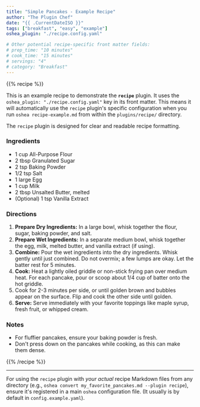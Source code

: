 ```yaml
---
title: "Simple Pancakes - Example Recipe"
author: "The Plugin Chef"
date: "{{ .CurrentDateISO }}"
tags: ["breakfast", "easy", "example"]
oshea_plugin: "./recipe.config.yaml"

# Other potential recipe-specific front matter fields:
# prep_time: "10 minutes"
# cook_time: "15 minutes"
# servings: "4"
# category: "Breakfast"
---
```


{{% recipe %}}

This is an example recipe to demonstrate the **`recipe`** plugin. It uses the `oshea_plugin: "./recipe.config.yaml"` key in its front matter. This means it will automatically use the `recipe` plugin's specific configuration when you run `oshea recipe-example.md` from within the `plugins/recipe/` directory.

The `recipe` plugin is designed for clear and readable recipe formatting.

### Ingredients

* 1 cup All-Purpose Flour
* 2 tbsp Granulated Sugar
* 2 tsp Baking Powder
* 1/2 tsp Salt
* 1 large Egg
* 1 cup Milk
* 2 tbsp Unsalted Butter, melted
* (Optional) 1 tsp Vanilla Extract

### Directions

1.  **Prepare Dry Ingredients:** In a large bowl, whisk together the flour, sugar, baking powder, and salt.
2.  **Prepare Wet Ingredients:** In a separate medium bowl, whisk together the egg, milk, melted butter, and vanilla extract (if using).
3.  **Combine:** Pour the wet ingredients into the dry ingredients. Whisk gently until just combined. Do not overmix; a few lumps are okay. Let the batter rest for 5 minutes.
4.  **Cook:** Heat a lightly oiled griddle or non-stick frying pan over medium heat. For each pancake, pour or scoop about 1/4 cup of batter onto the hot griddle.
5.  Cook for 2-3 minutes per side, or until golden brown and bubbles appear on the surface. Flip and cook the other side until golden.
6.  **Serve:** Serve immediately with your favorite toppings like maple syrup, fresh fruit, or whipped cream.

### Notes

* For fluffier pancakes, ensure your baking powder is fresh.
* Don't press down on the pancakes while cooking, as this can make them dense.

{{% /recipe %}}

---

For using the `recipe` plugin with *your actual* recipe Markdown files from any directory (e.g., `oshea convert my_favorite_pancakes.md --plugin recipe`), ensure it's registered in a main `oshea` configuration file. (It usually is by default in `config.example.yaml`).
